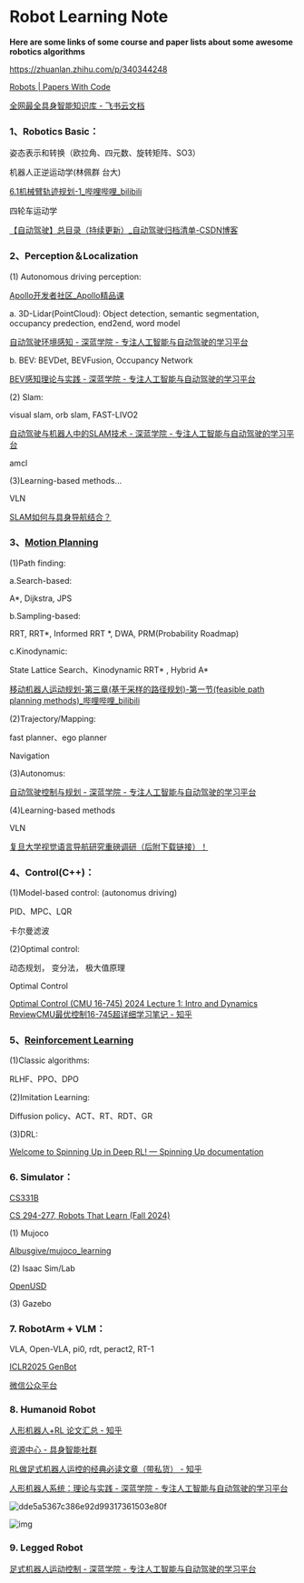 # Robot Learning Note

**Here are some links of  some course and paper lists about some awesome robotics algorithms**

https://zhuanlan.zhihu.com/p/340344248

[Robots | Papers With Code](https://paperswithcode.com/area/robots)

 [‬⁠‬‬‌‍‌‍‬‌‍⁠⁠‬﻿‍⁠‬⁠全网最全具身智能知识库 - 飞书云文档](https://yv6uc1awtjc.feishu.cn/wiki/WPTzw9ON0ivIVrkLjVocNZh8nLf)




### 1、Robotics Basic：

姿态表示和转换（欧拉角、四元数、旋转矩阵、SO3）

机器人正逆运动学(林佩群 台大)

[6.1机械臂轨迹规划-1_哔哩哔哩_bilibili](https://www.bilibili.com/video/BV1oa4y1v7TY?spm_id_from=333.788.player.switch&vd_source=41ecf2720f0aef9d6e7aadbcb46c655f&p=6)

四轮车运动学



[【自动驾驶】总目录（持续更新）_自动驾驶归档清单-CSDN博客](https://blog.csdn.net/weixin_42301220/article/details/124832403)




### 2、Perception＆Localization

(1) Autonomous driving perception: 

[Apollo开发者社区_Apollo精品课](https://apollo.baidu.com/community/online-course)

a. 3D-Lidar(PointCloud): Object detection, semantic segmentation, occupancy predection, end2end, word model

[自动驾驶环境感知 - 深蓝学院 - 专注人工智能与自动驾驶的学习平台](https://www.shenlanxueyuan.com/course/622)

b. BEV:  BEVDet, BEVFusion, Occupancy Network

[BEV感知理论与实践 - 深蓝学院 - 专注人工智能与自动驾驶的学习平台](https://www.shenlanxueyuan.com/course/752)



(2) Slam:

visual slam, orb slam, FAST-LIVO2

[自动驾驶与机器人中的SLAM技术 - 深蓝学院 - 专注人工智能与自动驾驶的学习平台](https://www.shenlanxueyuan.com/course/650?source=1)

amcl





(3)Learning-based methods...

VLN

[SLAM如何与具身导航结合？](https://mp.weixin.qq.com/s/HUbGJU8-EWjV8-8LiblNeA)




### 3、[Motion Planning](Motion%20Planning.md)

(1)Path finding:

a.Search-based: 

A*, Dijkstra, JPS

b.Sampling-based: 

RRT, RRT*, Informed RRT *, DWA, PRM(Probability Roadmap)

c.Kinodynamic: 

State Lattice Search、Kinodynamic RRT* , Hybrid A*

[移动机器人运动规划-第三章(基于采样的路径规划)-第一节(feasible path planning methods)_哔哩哔哩_bilibili](https://www.bilibili.com/video/BV1ZHPueWE4U?spm_id_from=333.788.player.switch&vd_source=41ecf2720f0aef9d6e7aadbcb46c655f)



(2)Trajectory/Mapping:

fast planner、ego planner

Navigation



(3)Autonomus:

[自动驾驶控制与规划 - 深蓝学院 - 专注人工智能与自动驾驶的学习平台](https://www.shenlanxueyuan.com/course/479?source=1)





(4)Learning-based methods

VLN

[复旦大学视觉语言导航研究重磅调研（后附下载链接）！](https://mp.weixin.qq.com/s/PgsLQ_GKdyN9-D2_zVx0rg)






### 4、Control(C++)：

(1)Model-based control: (autonomus driving)

PID、MPC、LQR

卡尔曼滤波



(2)Optimal control: 

动态规划， 变分法， 极大值原理

Optimal Control 

[Optimal Control (CMU 16-745) 2024 Lecture 1: Intro and Dynamics Review](https://www.youtube.com/watch?v=Kj88Nory8ec&list=PLZnJoM76RM6Jv4f7E7RnzW4rijTUTPI4u)[CMU最优控制16-745超详细学习笔记 - 知乎](https://zhuanlan.zhihu.com/p/629131647)




### 5、[Reinforcement Learning](Reinforcement%20Learning.md)

(1)Classic algorithms: 

RLHF、PPO、DPO



(2)Imitation Learning: 

Diffusion policy、ACT、RT、RDT、GR



(3)DRL:

[Welcome to Spinning Up in Deep RL! — Spinning Up documentation](https://spinningup.openai.com/en/latest/)



### 6. Simulator：

[CS331B](https://web.stanford.edu/class/cs331b/)

[CS 294-277, Robots That Learn (Fall 2024)](https://robots-that-learn.github.io/)

(1) Mujoco

[Albusgive/mujoco_learning](https://github.com/Albusgive/mujoco_learning)

(2) Isaac Sim/Lab

[OpenUSD](https://www.nvidia.com/en-us/learn/learning-path/openusd/)

(3) Gazebo




### 7. RobotArm + VLM：

VLA, Open-VLA, pi0, rdt, peract2, RT-1

[ICLR2025 GenBot](https://genbot-workshop.github.io/)

[微信公众平台](https://mp.weixin.qq.com/s?__biz=MzkyMTc1NTI3Ng==&mid=2247488481&idx=1&sn=32e7f13c00e77cd1554d2ae5747cb742&chksm=c0286604c5bc2a20aef8a26456fb5b6782e76a83f4ce3212cebbd2aae2d8a4134913039abaee&mpshare=1&scene=1&srcid=0605Blxapj7bmQuEbZueHzeS&sharer_shareinfo=ea47b0041967cbe6790c5f9a974751d1&sharer_shareinfo_first=ea47b0041967cbe6790c5f9a974751d1#rd)



### 8. Humanoid Robot

[人形机器人+RL 论文汇总 - 知乎](https://zhuanlan.zhihu.com/p/674122347)

[资源中心 - 具身智能社群](https://www.unifolm.com/#/resource)

[RL做足式机器人运控的经典必读文章（带私货） - 知乎](https://zhuanlan.zhihu.com/p/29806809248)

[人形机器人系统：理论与实践 - 深蓝学院 - 专注人工智能与自动驾驶的学习平台](https://www.shenlanxueyuan.com/course/773?source=1)

![dde5a5367c386e92d99317361503e80f](./README.assets/dde5a5367c386e92d99317361503e80f.jpg)

![img](./README.assets/640.jpeg)





### 9. Legged Robot

[足式机器人运动控制 - 深蓝学院 - 专注人工智能与自动驾驶的学习平台](https://www.shenlanxueyuan.com/course/770)
